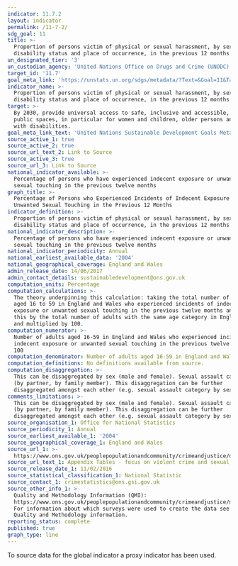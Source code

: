 ```yaml
---
indicator: 11.7.2
layout: indicator
permalink: /11-7-2/
sdg_goal: 11
title: >-
  Proportion of persons victim of physical or sexual harassment, by sex, age,
  disability status and place of occurrence, in the previous 12 months
un_designated_tier: '3'
un_custodian_agency: 'United Nations Office on Drugs and Crime (UNODC)  '
target_id: '11.7'
goal_meta_link: 'https://unstats.un.org/sdgs/metadata/?Text=&Goal=11&Target=11.7'
indicator_name: >-
  Proportion of persons victim of physical or sexual harassment, by sex, age,
  disability status and place of occurrence, in the previous 12 months
target: >-
  By 2030, provide universal access to safe, inclusive and accessible, green and
  public spaces, in particular for women and children, older persons and persons
  with disabilities.
goal_meta_link_text: 'United Nations Sustainable Development Goals Metadata: Goal 11'
source_active_1: true
source_active_2: true
source_url_text_2: Link to Source
source_active_3: true
source_url_3: Link to Source
national_indicator_available: >-
  Percentage of persons who have experienced indecent exposure or unwanted
  sexual touching in the previous twelve months
graph_title: >-
  Percentage of Persons who Experienced Incidents of Indecent Exposure or
  Unwanted Sexual Touching in the Previous 12 Months
indicator_definition: >-
  Proportion of persons victim of physical or sexual harassment, by sex, age,
  disability status and place of occurrence, in the previous 12 months
national_indicator_description: >-
  Percentage of persons who have experienced indecent exposure or unwanted
  sexual touching in the previous twelve months
national_indicator_periodicity: Annual
national_earliest_available_data: '2004'
national_geographical_coverage: England and Wales
admin_release_date: 14/06/2017
admin_contact_details: sustainabledevelopment@ons.gov.uk
computation_units: Percentage
computation_calculations: >-
  The theory underpinning this calculation: taking the total number of adults
  aged 16 to 59 in England and Wales who experienced incidents of indecent
  exposure or unwanted sexual touching in the previous twelve months and divided
  this by the total number of adults with the same age category in England/Wales
  and multiplied by 100. 
computation_numerator: >-
  Number of adults aged 16-59 in England and Wales who experienced incidents of
  indecent exposure or unwanted sexual touching in the previous twelve months  X
  100 
computation_denominator: Number of adults aged 16-59 in England and Wales
computation_definitions: No definitions available from source.
computation_disaggregation: >-
  This can be disaggregated by sex (male and female). Sexual assault category
  (by partner, by family member). This disaggregation can be further
  disaggregated amongst each other (e.g. sexual assault category by sex). 
comments_limitations: >-
  This can be disaggregated by sex (male and female). Sexual assault category
  (by partner, by family member). This disaggregation can be further
  disaggregated amongst each other (e.g. sexual assault category by sex). 
source_organisation_1: Office for National Statistics
source_periodicity_1: Annual
source_earliest_available_1: '2004'
source_geographical_coverage_1: England and Wales
source_url_1: >-
  https://www.ons.gov.uk/peoplepopulationandcommunity/crimeandjustice/datasets/appendixtablesfocusonviolentcrimeandsexualoffences
source_url_text_1: Appendix Tables - focus on violent crime and sexual offences
source_release_date_1: 11/02/2016
source_statistical_classification_1: National Statistic
source_contact_1: crimestatistics@ons.gsi.gov.uk
source_other_info_1: >-
  Quality and Methodology Information (QMI):
  https://www.ons.gov.uk/peoplepopulationandcommunity/crimeandjustice/methodologies/crimeandjusticemethodology
  For information about which surveys were used to create the data see the
  Quality and Methodology information.
reporting_status: complete
published: true
graph_type: line
---
```



To source data for the global indicator a proxy indicator has been used. 